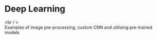 # Deep Learning
<br / ><br />
Examples of image pre-processing, custom CNN and utilising pre-trained models
